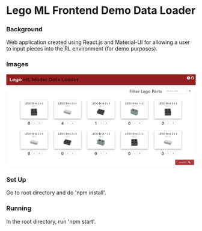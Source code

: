 # Lego ML Frontend Demo Data Loader

### Background

Web application created using React.js and Material-UI for allowing a user to input pieces into the RL environment (for demo purposes).

### Images

![Basic FE design](https://github.com/GV79/lego-ml-frontend/blob/master/exampleImage.PNG)

### Set Up

Go to root directory and do 'npm install'.

### Running

In the root directory, run 'npm start'.
